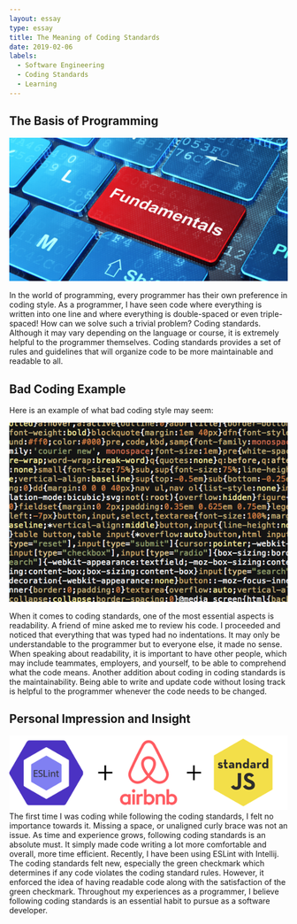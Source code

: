 ```yaml
---
layout: essay
type: essay
title: The Meaning of Coding Standards
date: 2019-02-06
labels:
  - Software Engineering
  - Coding Standards
  - Learning
---
```


## The Basis of Programming
<img class="ui medium right rounded floated image" src="../images/Fundamentals.png">

In the world of programming, every programmer has their own preference in coding style. As a programmer, I have seen code where everything is written into one line and where everything is double-spaced or even triple-spaced! How can we solve such a trivial problem? Coding standards. Although it may vary depending on the language or course, it is extremely helpful to the programmer themselves. Coding standards provides a set of rules and guidelines that will organize code to be more maintainable and readable to all. 

## Bad Coding Example
Here is an example of what bad coding style may seem: 

<img class="huge image" src="../images/BadCodingStandard.png">

When it comes to coding standards, one of the most essential aspects is readability. A friend of mine asked me to review his code. I proceeded and noticed that everything that was typed had no indentations. It may only be understandable to the programmer but to everyone else, it made no sense. When speaking about readability, it is important to have other people, which may include teammates, employers, and yourself, to be able to comprehend what the code means. Another addition about coding in coding standards is the maintainability. Being able to write and update code without losing track is helpful to the programmer whenever the code needs to be changed.

## Personal Impression and Insight
<img class="ui medium left rounded floated image" src="../images/CodingStandardExp.png">
The first time I was coding while following the coding standards, I felt no importance towards it. Missing a space, or unaligned curly brace was not an issue. As time and experience grows, following coding standards is an absolute must. It simply made code writing a lot more comfortable and overall, more time efficient. Recently, I have been using ESLint with Intellij. The coding standards felt new, especially the green checkmark which determines if any code violates the coding standard rules. However, it enforced the idea of having readable code along with the satisfaction of the green checkmark. Throughout my experiences as a programmer, I believe following coding standards is an essential habit to pursue as a software developer.
